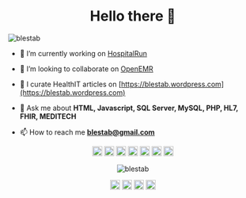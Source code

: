 <h1 align="center">Hello there 👋</h1>

<p align="left"> <img src="https://komarev.com/ghpvc/?username=blestab" alt="blestab" /> </p>

- 🔭 I’m currently working on [HospitalRun](https://github.com/HospitalRun)

- 👯 I’m looking to collaborate on [OpenEMR](https://github.com/openemr/openemr)

- 📝 I curate HealthIT articles on [https://blestab.wordpress.com](https://blestab.wordpress.com)

- 💬 Ask me about **HTML, Javascript, SQL Server, MySQL, PHP, HL7, FHIR, MEDITECH**

- 📫 How to reach me **blestab@gmail.com**

<p align="center"><img src="https://konpa.github.io/devicon/devicon.git/icons/vuejs/vuejs-original-wordmark.svg" alt="vuejs" width="20" height="20"/> <img src="https://konpa.github.io/devicon/devicon.git/icons/react/react-original-wordmark.svg" alt="react" width="20" height="20"/> <img src="https://konpa.github.io/devicon/devicon.git/icons/dot-net/dot-net-original-wordmark.svg" alt="dotnet" width="20" height="20"/> <img src="https://konpa.github.io/devicon/devicon.git/icons/javascript/javascript-original.svg" alt="javascript" width="20" height="20"/> <img src="https://konpa.github.io/devicon/devicon.git/icons/typescript/typescript-original.svg" alt="typescript" width="20" height="20"/> <img src="https://konpa.github.io/devicon/devicon.git/icons/mysql/mysql-original-wordmark.svg" alt="mysql" width="20" height="20"/> <img src="https://konpa.github.io/devicon/devicon.git/icons/php/php-original.svg" alt="php" width="20" height="20"/></p><p align="center"> <img src="https://github-readme-stats.vercel.app/api?username=blestab&show_icons=true" alt="blestab" /> </p>

<p align="center">
<a href="https://dev.to/blestab" target="blank"><img align="center" src="https://cdn.jsdelivr.net/npm/simple-icons@3.0.1/icons/dev-dot-to.svg" alt="blestab" height="20" width="20" /></a>
<a href="https://twitter.com/blestab" target="blank"><img align="center" src="https://cdn.jsdelivr.net/npm/simple-icons@3.0.1/icons/twitter.svg" alt="blestab" height="20" width="20" /></a>
<a href="https://linkedin.com/in/blessedtabvirwa" target="blank"><img align="center" src="https://cdn.jsdelivr.net/npm/simple-icons@3.0.1/icons/linkedin.svg" alt="blessedtabvirwa" height="20" width="20" /></a>
<a href="https://stackoverflow.com/blestab" target="blank"><img align="center" src="https://cdn.jsdelivr.net/npm/simple-icons@3.0.1/icons/stackoverflow.svg" alt="blestab" height="20" width="20" /></a>
</p>

<!--
**blestab/blestab** is a ✨ _special_ ✨ repository because its `README.md` (this file) appears on your GitHub profile.

Here are some ideas to get you started:

- 🔭 I’m currently working on ...
- 🌱 I’m currently learning ...
- 👯 I’m looking to collaborate on ...
- 🤔 I’m looking for help with ...
- 💬 Ask me about ...
- 📫 How to reach me: ...
- 😄 Pronouns: ...
- ⚡ Fun fact: ...
-->
